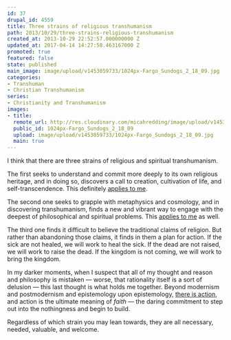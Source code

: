 ```yaml
---
id: 37
drupal_id: 4559
title: Three strains of religious transhumanism
path: 2013/10/29/three-strains-religious-transhumanism
created_at: 2013-10-29 22:52:57.000000000 Z
updated_at: 2017-04-14 14:27:58.463167000 Z
promoted: true
featured: false
state: published
main_image: image/upload/v1453059733/1024px-Fargo_Sundogs_2_18_09.jpg
categories:
- Transhuman
- Christian Transhumanism
series:
- Christianity and Transhumanism
images:
- title: 
  remote_url: http://res.cloudinary.com/micahredding/image/upload/v1453059733/1024px-Fargo_Sundogs_2_18_09.jpg
  public_id: 1024px-Fargo_Sundogs_2_18_09
  upload: image/upload/v1453059733/1024px-Fargo_Sundogs_2_18_09.jpg
  main: true
---
```

I think that there are three strains of religious and spiritual transhumanism.

The first seeks to understand and commit more deeply to its own religious heritage, and in doing so, discovers a call to creation, cultivation of life, and self-transcendence. This definitely [applies to me](http://micahredding.com/blog/2012/04/25/christianity-transhumanism).

The second one seeks to grapple with metaphysics and cosmology, and in discovering transhumanism, finds a new and vibrant way to engage with the deepest of philosophical and spiritual problems. This [applies to me](http://micahredding.com/blog/2012/09/12/some-simulation-argument-flowcharts) as well.

The third one finds it difficult to believe the traditional claims of religion. But rather than abandoning those claims, it finds in them a plan for action. If the sick are not healed, we will work to heal the sick. If the dead are not raised, we will work to raise the dead. If the kingdom is not coming, we will work to bring the kingdom.

In my darker moments, when I suspect that all of my thought and reason and philosophy is mistaken — worse, that rationality itself is a sort of delusion — this last thought is what holds me together. Beyond modernism and postmodernism and epistemology upon epistemology, [there is action](http://micahredding.com/blog/2012/03/05/arguing-about-bible), and action is the ultimate meaning of *faith* — the daring commitment to step out into the nothingness and begin to build.

Regardless of which strain you may lean towards, they are all necessary, needed, valuable, and welcome.

